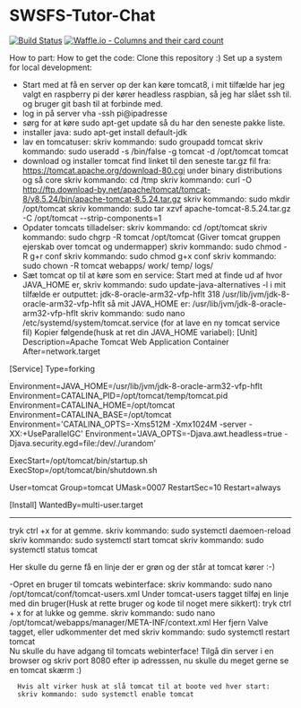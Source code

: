 # SWSFS-Tutor-Chat

[![Build Status](https://travis-ci.org/Joacim12/SWSFS-Tutor-Chat.svg?branch=master)](https://travis-ci.org/Joacim12/SWSFS-Tutor-Chat)
[![Waffle.io - Columns and their card count](https://badge.waffle.io/Joacim12/SWSFS-Tutor-Chat.svg?columns=all)](https://waffle.io/Joacim12/SWSFS-Tutor-Chat)

How to part:
How to get the code: Clone this repository :)
Set up a system for local development:
 - Start med at få en server op der kan køre tomcat8, i mit tilfælde har jeg valgt en raspberry pi der kører headless raspbian, så jeg har slået ssh til. og bruger git bash til at forbinde med.
 - log in på server vha -ssh pi@ipadresse
 - sørg for at køre sudo apt-get update så du har den seneste pakke liste.
 - installer java: 
    sudo apt-get install default-jdk
 - lav en tomcatuser:
    skriv kommando: sudo groupadd tomcat
    skriv kommando: sudo useradd -s /bin/false -g tomcat -d /opt/tomcat tomcat
 - download og installer tomcat
    find linket til den seneste tar.gz fil fra: https://tomcat.apache.org/download-80.cgi under binary distributions og så core
    skriv kommando: cd /tmp
    skriv kommando: curl -O http://ftp.download-by.net/apache/tomcat/tomcat-8/v8.5.24/bin/apache-tomcat-8.5.24.tar.gz
    skriv kommando: sudo mkdir /opt/tomcat
    skriv kommando: sudo tar xzvf apache-tomcat-8.5.24.tar.gz -C /opt/tomcat --strip-components=1
 - Opdater tomcats tilladelser:
   skriv kommando: cd /opt/tomcat
   skriv kommando: sudo chgrp -R tomcat /opt/tomcat (Giver tomcat gruppen ejerskab over tomcat og undermapper)
   skriv kommando: sudo chmod -R g+r conf
   skriv kommando: sudo chmod g+x conf
   skriv kommando: sudo chown -R tomcat webapps/ work/ temp/ logs/
 - Sæt tomcat op til at køre som en service:
   Start med at finde ud af hvor JAVA_HOME er, 
   skriv kommando: sudo update-java-alternatives -l
   i mit tilfælde er outputtet: jdk-8-oracle-arm32-vfp-hflt 318 /usr/lib/jvm/jdk-8-oracle-arm32-vfp-hflt
   så mit JAVA_HOME er: /usr/lib/jvm/jdk-8-oracle-arm32-vfp-hflt
   skriv kommando: sudo nano /etc/systemd/system/tomcat.service (for at lave en ny tomcat service fil) 
   Kopier følgende(husk at ret din JAVA_HOME variabel):
[Unit]
Description=Apache Tomcat Web Application Container
After=network.target

[Service]
Type=forking

Environment=JAVA_HOME=/usr/lib/jvm/jdk-8-oracle-arm32-vfp-hflt
Environment=CATALINA_PID=/opt/tomcat/temp/tomcat.pid
Environment=CATALINA_HOME=/opt/tomcat
Environment=CATALINA_BASE=/opt/tomcat
Environment='CATALINA_OPTS=-Xms512M -Xmx1024M -server -XX:+UseParallelGC'
Environment='JAVA_OPTS=-Djava.awt.headless=true -Djava.security.egd=file:/dev/./urandom'

ExecStart=/opt/tomcat/bin/startup.sh
ExecStop=/opt/tomcat/bin/shutdown.sh

User=tomcat
Group=tomcat
UMask=0007
RestartSec=10
Restart=always

[Install]
WantedBy=multi-user.target

--------------------------------------
tryk ctrl +x for at gemme.
   skriv kommando: sudo systemctl daemoen-reload
   skriv kommando: sudo systemctl start tomcat
   skriv kommando: sudo systemctl status tomcat
   
   Her skulle du gerne få en linje der er grøn og der står at tomcat kører :-)
   
-Opret en bruger til tomcats webinterface:
  skriv kommando:  sudo nano /opt/tomcat/conf/tomcat-users.xml
  Under tomcat-users tagget tilføj en linje med din bruger(Husk at rette bruger og kode til noget mere sikkert):
  <user username="admin" password="password" roles="manager-gui,admin-gui"/> 
  tryk ctrl + x for at lukke og gemme.
  skriv kommando: 
      sudo nano /opt/tomcat/webapps/manager/META-INF/context.xml
      Her fjern Valve tagget, eller udkommenter det med <!--<tag/>-->
      skriv kommando: sudo systemctl restart tomcat   
      Nu skulle du have adgang til tomcats webinterface! Tilgå din server i en browser og skriv port 8080 efter ip adresssen, nu skulle du meget gerne se en tomcat skærm :)
      
      Hvis alt virker husk at slå tomcat til at boote ved hver start:
      skriv kommando: sudo systemctl enable tomcat
      
      
      
